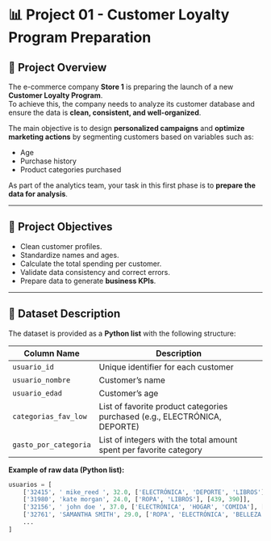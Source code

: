 # 📊 Project 01 - Customer Loyalty Program Preparation  

## 📌 Project Overview  
The e-commerce company **Store 1** is preparing the launch of a new **Customer Loyalty Program**.  
To achieve this, the company needs to analyze its customer database and ensure the data is **clean, consistent, and well-organized**.  

The main objective is to design **personalized campaigns** and **optimize marketing actions** by segmenting customers based on variables such as:  
- Age  
- Purchase history  
- Product categories purchased  

As part of the analytics team, your task in this first phase is to **prepare the data for analysis**.  

---

## 🎯 Project Objectives  
- Clean customer profiles.  
- Standardize names and ages.  
- Calculate the total spending per customer.  
- Validate data consistency and correct errors.  
- Prepare data to generate **business KPIs**.  

---

## 📂 Dataset Description  
The dataset is provided as a **Python list** with the following structure:  

| Column Name         | Description                                                                 |
|---------------------|-----------------------------------------------------------------------------|
| `usuario_id`        | Unique identifier for each customer                                         |
| `usuario_nombre`    | Customer’s name                                                             |
| `usuario_edad`      | Customer’s age                                                              |
| `categorias_fav_low`| List of favorite product categories purchased (e.g., ELECTRÓNICA, DEPORTE) |
| `gasto_por_categoria` | List of integers with the total amount spent per favorite category        |

**Example of raw data (Python list):**
```python
usuarios = [ 
    ['32415', ' mike_reed ', 32.0, ['ELECTRÓNICA', 'DEPORTE', 'LIBROS'], [894, 213, 173]],
    ['31980', 'kate morgan', 24.0, ['ROPA', 'LIBROS'], [439, 390]],
    ['32156', ' john doe ', 37.0, ['ELECTRÓNICA', 'HOGAR', 'COMIDA'], [459, 120, 99]],
    ['32761', 'SAMANTHA SMITH', 29.0, ['ROPA', 'ELECTRÓNICA', 'BELLEZA'], [299, 679, 85]],
    ...
]
